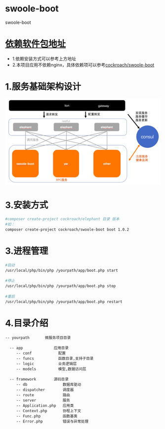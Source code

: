 # swoole-boot
swoole-boot

# [依赖软件包地址](https://github.com/swoole-boot/soft)

* 1.依赖安装方式可以参考上方地址
* 2.本项目应用不依赖nginx，具体依赖项可以参考[cockroach/swoole-boot](https://packagist.org/packages/cockroach/swoole-boot)

# 1.服务基础架构设计

![架构图](https://github.com/swoole-boot/swoole-boot/blob/master/swoole-boot-micro-server.png?raw=true)

# 3.安装方式

```bash
#composer create-project cockroach/elephant 目录 版本
#如：
composer create-project cockroach/swoole-boot boot 1.0.2
```

# 3.进程管理

```bash
#启动
/usr/local/php/bin/php /yourpath/app/boot.php start

#停止
/usr/local/php/bin/php /yourpath/app/boot.php stop

#重启
/usr/local/php/bin/php /yourpath/app/boot.php restart
```

# 4.目录介绍

```
-- yourpath       微服务项目目录

  -- app              应用目录
     -- conf            配置               
     -- funcs           函数目录,支持子目录             
     -- logic           业务逻辑层            
     -- models          模型,数据访问层   
          
  -- framework        源码目录
     -- db                数据库驱动
     -- dispatcher        调度器
     -- route             路由
     -- server            服务
     -- Application.php   应用类
     -- Context.php       协程上下文
     -- Func.php          函数基类
     -- Error.php         错误与异常处理
```
